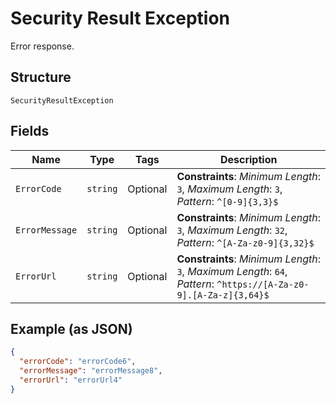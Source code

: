 
# Security Result Exception

Error response.

## Structure

`SecurityResultException`

## Fields

| Name | Type | Tags | Description |
|  --- | --- | --- | --- |
| `ErrorCode` | `string` | Optional | **Constraints**: *Minimum Length*: `3`, *Maximum Length*: `3`, *Pattern*: `^[0-9]{3,3}$` |
| `ErrorMessage` | `string` | Optional | **Constraints**: *Minimum Length*: `3`, *Maximum Length*: `32`, *Pattern*: `^[A-Za-z0-9]{3,32}$` |
| `ErrorUrl` | `string` | Optional | **Constraints**: *Minimum Length*: `3`, *Maximum Length*: `64`, *Pattern*: `^https://[A-Za-z0-9].[A-Za-z]{3,64}$` |

## Example (as JSON)

```json
{
  "errorCode": "errorCode6",
  "errorMessage": "errorMessage8",
  "errorUrl": "errorUrl4"
}
```

